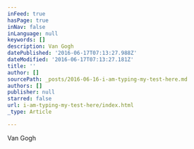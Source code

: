 ```yaml
---
inFeed: true
hasPage: true
inNav: false
inLanguage: null
keywords: []
description: Van Gogh
datePublished: '2016-06-17T07:13:27.988Z'
dateModified: '2016-06-17T07:13:27.181Z'
title: ''
author: []
sourcePath: _posts/2016-06-16-i-am-typing-my-test-here.md
authors: []
publisher: null
starred: false
url: i-am-typing-my-test-here/index.html
_type: Article

---
```

Van Gogh